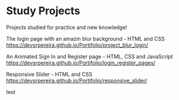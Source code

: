# Study Projects

Projects studied for practice and new knowledge!

The login page with an amazin blur background - </strong>HTML and CSS </strong> <br>
https://devsrpereira.github.io/Portifolio/project_blur_login/

An Animated Sign In and Register page - </strong>HTML, CSS and JavaScript </strong><br>
https://devsrpereira.github.io/Portifolio/login_register_pages/

Responsive Slider  - </strong>HTML and CSS </strong> <br> 
https://devsrpereira.github.io/Portifolio/responsive_slider/

test

